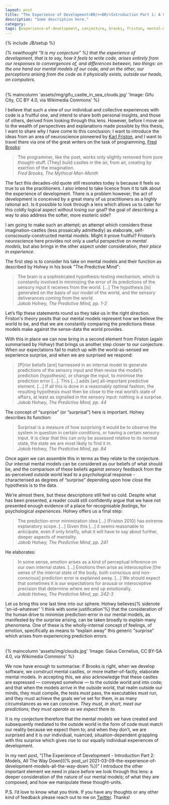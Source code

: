 ```yaml
---
layout: post
title: "The Experience of Development<BR/><BR/>Introduction Part 1: A Conjecture"
description: "Some description here."
category:
tags: [experience-of-development, conjecture, brooks, friston, mental-models, sky-castles]
---
```

{% include JB/setup %}

_{% newthought "It is my conjecture" %} that the experience of development, that is to say, how it feels to write code, arises entirely from our responses to convergences of, and differences between, two things: on the one hand our mental models of our code, and on the other, our perceptions arising from the code as it physically exists, outside our heads, on computers._ <BR/><BR/>

{% maincolumn 'assets/img/gifu_castle_in_sea_clouds.jpg' 'Image: Gifu City, CC BY 4.0, via Wikimedia Commons' %}

I believe that such a view of our individual and collective experiences with code is a fruitful one, and intend to share both personal insights, and those of others, derived from looking through this lens. However, before I move on to the wealth of perspectives and explanations made possible by this thesis, I want to share why I have come to this conclusion; I want to introduce the ideas from an area of neuroscience pioneered by [Karl Friston](https://en.wikipedia.org/wiki/Karl_J._Friston), and I want to travel there via one of the great writers on the task of programming, [Fred Brooks](https://en.wikipedia.org/wiki/Fred_Brooks):

> The programmer, like the poet, works only slightly removed from pure thought-stuff. [They] build castles in the air, from air, creating by exertion of the imagination.
<br/><cite>Fred Brooks, The Mythical Man-Month</cite>

The fact this decades-old quote still resonates today is because it feels so true to us the  practitioners. I also intend to take licence from it to talk about the experience of development. There is a problem however; the act of development is conceived by a great many of us practitioners as a highly rational act. Is it possible to look through a lens which allows us to cater for this coldly logical aspect without losing our goal? the goal of describing a way to also address the softer, more esoteric side? 

I am going to make such an attempt; an attempt which considers these imagination-castles (less prosaically admittedly) as elaborate, self-consciously-constructed mental models. Might it prove fruitful? Friston’s neuroscience here provides not only a useful perspective on _mental models_, but also brings in the other aspect under consideration, _their place in experience_.  

The first step is to consider his take on mental models and their function as described by Hohwy in his book "The Predictive Mind":

> The brain is a sophisticated hypothesis-testing mechanism, which is constantly involved in minimizing the error of its predictions of the sensory input it receives from the world. […] The hypothesis [is] generated on the basis of our model of the world, and the sensory deliverances coming from the world.
<br/><cite>Jakob Hohwy, The Predictive Mind, pp. 1-2</cite> 

Let’s flip these statements round so they take us in the right direction.  Friston's theory posits that our mental models represent how we believe the world to be, and that we are constantly comparing the predictions these models make against the sense-data the world provides.  

With this in place we can now bring in a second element from Friston (again summarised by Hohwy) that brings us another step closer to our conjecture. When our expectations fail to match up with the world-as-sensed we experience surprise, and when we are surprised we respond:

> [P]rior beliefs [are] harnessed in an internal model to generate predictions of the sensory input and then revise the model’s prediction (hypothesis), or change the input, to minimise the prediction error [...]. This [...] adds [an] all-important predictive element. [...] If all this is done in a reasonably optimal fashion, the resulting hypothesis must then be close to the real world’s state of affairs, at least as signalled in the sensory input: nothing is a surprise.
<br/><cite>Jakob Hohwy, The Predictive Mind, pp. 44</cite>

The concept of “surprise” (or “surprisal”) here is important.  Hohwy describes its function:

> Surprisal is a measure of how surprising it would be to observe the system in question in certain conditions, or having a certain sensory input. It is clear that this can only be assessed relative to its normal state, the state we are most likely to find it in.
<br/><cite>Jakob Hohwy, The Predictive Mind, pp. 84</cite>

Once again we can assemble this in terms as they relate to the conjecture.  Our internal mental models can be considered as our beliefs of what should be, and the comparison of these beliefs against sensory feedback from the as-perceived outside world lead to a psychological response - characterised as degrees of “surprise” depending upon how close the hypothesis is to the data.  

We’re almost there, but these descriptions still feel so cold. Despite what has been presented, a reader could still confidently argue that we have not presented enough evidence of a place for  recognisable _feelings_, for psychological _experiences_. Hohwy offers us a final step:

> The prediction-error minimization idea [...] (Friston 2010) has extreme explanatory scope. [...] Given this [...] it seems reasonable to anticipate, even if only briefly, what it will have to say about further, deeper aspects of mentality.
<br/><cite>Jakob Hohwy, The Predictive Mind, pp. 241</cite>

He elaborates:

> In some sense, emotion arises as a kind of perceptual inference on our own internal states. [...] Emotions then arise as interoceptive [the sense of the internal state of the body, both conscious and non-conscious] prediction error is explained away. [...] We should expect that sometimes it is our expectations for arousal or interoceptive precision that determine where we end up emotionally.
<br/><cite>Jakob Hohwy, The Predictive Mind, pp. 242-3</cite>

Let us bring this one last time into our sphere. Hohwy believes{% sidenote 'sn-id-whatever' 'I think with some justification'%} that the consideration of the human drive to minimise prediction-error in our mental models, as manifested by the surprise arising, can be taken broadly to explain many phenomena. One of these is the wholly-internal concept of feelings, of emotion, specifically as means to “explain away” this generic “surprise” which arises from experiencing prediction errors.<BR/><BR/>

{% maincolumn 'assets/img/clouds.jpg' 'Image: Gaius Cornelius, CC BY-SA 4.0, via Wikimedia Commons' %}

We now have enough to summarise: if Brooks is right, when we develop software, we construct mental castles, or more matter-of-factly, elaborate mental models. In accepting this, we also acknowledge that these castles are expressed — conveyed somehow — to the outside world and into code; and that when the models arrive in the outside world, that realm outside our minds, they must compile, the tests must pass, the executables must run, and they must achieve the goals we’ve set for them, in as many circumstances as we can conceive. _They must, in short, meet our predictions; they must operate as we expect them to._ 

It is my conjecture therefore that the mental models we have created and subsequently mediated to the outside world in the form of code must match our reality because we expect them to; and when they don’t, we are surprised and it is our individual, nuanced, situation-dependent grappling with this surprise which gives rise to our equally individual experiences of development.

In my next post, "[The Experience of Development - Introduction Part 2: Models, All The Way Down]({% post_url 2021-03-09-the-experience-of-development-models-all-the-way-down %})" I introduce the other important element we need in place before we look through this lens: a deeper consideration of the nature of our mental models; of what they are composed, and how we manipulate these thought-units.
 
P.S. I’d love to know what you think. If you have any thoughts or any other kind of feedback please reach out to me on [Twitter](https:/twitter.com/al94781). Thanks!